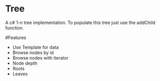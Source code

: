 # Tree
A c# 1-n tree implementation. To populate this tree just use the addChild function.

#Features
- Use Template for data
- Browse nodes by id
- Browse nodes with iterator
- Node depth
- Roots
- Leaves
